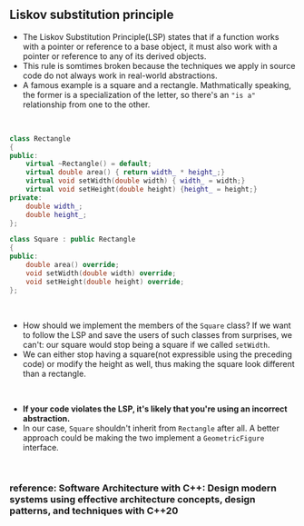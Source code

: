 ## Liskov substitution principle

* The Liskov Substitution Principle(LSP) states that if a function works with a pointer or reference to a base object, it must also work with a pointer or reference to any of its derived objects.
* This rule is somtimes broken because the techniques we apply in source code do not always work in real-world abstractions.
* A famous example is a square and a rectangle. Mathmatically speaking, the former is a specialization of the letter, so there's an `"is a"` relationship from one to the other.

</br>

```c++
class Rectangle
{
public:
    virtual ~Rectangle() = default;
    virtual double area() { return width_ * height_;}
    virtual void setWidth(double width) { width_ = width;}
    virtual void setHeight(double height) {height_ = height;}
private:
    double width_;
    double height_;
};

class Square : public Rectangle
{
public:
    double area() override;
    void setWidth(double width) override;
    void setHeight(double height) override;
};

```

</br>

* How should we implement the members of the `Square` class? If we want to follow the LSP and save the users of such classes from surprises, we can't: our square would stop being a square if we called `setWidth`.
* We can either stop having a square(not expressible using the preceding code) or modify the height as well, thus making the 
square look different than a rectangle.

</br>

* __If your code violates the LSP, it's likely that you're using an incorrect abstraction.__ 
* In our case, `Square` shouldn't inherit from `Rectangle` after all. A better approach could be making the two implement a `GeometricFigure` interface.

</br>

### reference: Software Architecture with C++: Design modern systems using effective architecture concepts, design patterns, and techniques with C++20